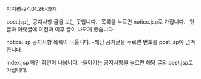 박지평-24.01.26-과제

post.jsp는 공지사항 글을 보는 곳입니다.
  -목록을 누르면 notice.jsp로 가집니다.
  -윗글과 아랫글에 이전과 이후 글이 나오게 했습니다.
  
notice.jsp 공지사항 목록이 나옵니다.
  -해당 공지글을 누르면 번호를 post.jsp에 넘겨줍니다.
  
index.jsp 메인 화면이 나옵니다.
  -돌아가는 공지사항을 눌르면 해당 글의 post.jsp로 가집니다.
